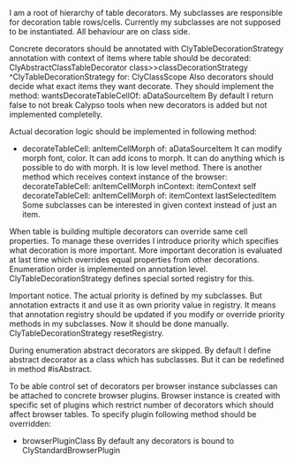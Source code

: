 I am a root of hierarchy of table decorators.
My subclasses are responsible for decoration table rows/cells.
Currently my subclasses are not supposed to be instantiated. All behaviour are on class side.

Concrete decorators should be annotated with ClyTableDecorationStrategy annotation with context of items where table should be decorated:
	ClyAbstractClassTableDecorator class>>classDecorationStrategy
		<classAnnotation>
		^ClyTableDecorationStrategy for: ClyClassScope
Also decorators should decide what exact items they want decorate. They should implement the method:
	 wantsDecorateTableCellOf: aDataSourceItem
By default I return false to not break Calypso tools when new decorators is added but not implemented completelly.

Actual decoration logic should be implemented in following method:
- decorateTableCell: anItemCellMorph of: aDataSourceItem
It can modify morph font, color. It can add icons to morph. It can do anything which is possible to do with morph.
It is low level method. There is another method which receives context instance of the browser:
	decorateTableCell: anItemCellMorph inContext: itemContext 
		self decorateTableCell: anItemCellMorph of: itemContext lastSelectedItem
Some subclasses can be interested in given context instead of just an item.

When table is building multiple decorators can override same cell properties. To manage these overrides I introduce priority which specifies what decoration is more important. More important decoration is evaluated at last time which overrides equal properties from other decorations.
Enumeration order is implemented on annotation level. ClyTableDecorationStrategy defines special sorted registry for this.

Important notice. The actual priority is defined by my subclasses. But annotation extracts it and use it as own priority value in registry. 
It means that annotation registry should be updated if you modify or override priority methods in my subclasses. Now it should be done manually.
	ClyTableDecorationStrategy resetRegistry.
	
During enumeration abstract decorators are skipped. By default I define abstract decorator as a class which has subclasses. But it can be redefined in method #isAbstract. 

To be able control set of decorators per browser instance subclasses can be attached to concrete browser plugins.
Browser instance is created with specific set of plugins which restrict number of decorators which should affect browser tables.
To specify plugin following method should be overridden:
- browserPluginClass
By default any decorators is bound to ClyStandardBrowserPlugin